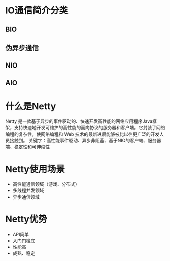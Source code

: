 # IO通信简介分类
## BIO
## 伪异步通信
## NIO
## AIO

# 什么是Netty
Netty 是一款基于异步的事件驱动的、快速开发高性能的网络应用程序Java框架，支持快速地开发可维护的高性能的面向协议的服务器和客户端。它封装了网络编程的复杂性，使网络编程和 Web 技术的最新进展能够被比以往更广泛的开发人员接触到。
关键字：高性能事件驱动、异步非阻塞、基于NIO的客户端、服务器端、稳定性和可伸缩性

# Netty使用场景
* 高性能通信领域（游戏、分布式）
* 多线程并发领域
* 异步通信领域

# Netty优势
* API简单
* 入门门槛底
* 性能高
* 成熟、稳定